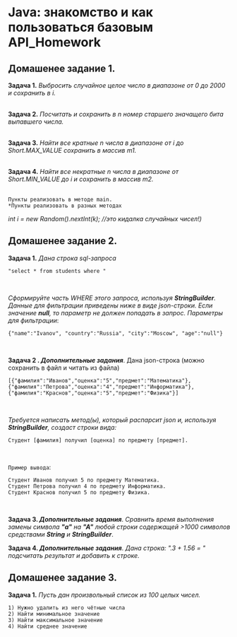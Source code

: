 # Java: знакомство и как пользоваться базовым API_Homework
##  Домашенее задание 1.
**Задача 1.** *Выбросить случайное целое число в диапазоне от 0 до 2000 и сохранить в i.* <br>
<br>

**Задача 2.** *Посчитать и сохранить в n номер старшего значащего бита выпавшего числа.* <br>
<br>

**Задача 3.** *Найти все кратные n числа в диапазоне от i до Short.MAX_VALUE сохранить в массив m1.* <br>
<br>

**Задача 4.** *Найти все некратные n числа в диапазоне от Short.MIN_VALUE до i и сохранить в массив m2.* <br>
<br>

```
Пункты реализовать в методе main.
*Пункты реализовать в разных методах
``` 
*int i = new Random().nextInt(k); //это кидалка случайных чисел!)*
<br>

##  Домашенее задание 2.
**Задача 1.** *Дана строка sql-запроса*

```
"select * from students where "
``` 
<br>

*Сформируйте часть WHERE этого запроса, используя **StringBuilder**. Данные для фильтрации приведены ниже в виде json-строки. Если значение **null**, то параметр не должен попадать в запрос. Параметры для фильтрации*: 

```
{"name":"Ivanov", "country":"Russia", "city":"Moscow", "age":"null"}
``` 
<br>

**Задача 2 . *Дополнительные задания***. Дана json-строка (можно сохранить в файл и читать из файла)
```
[{"фамилия":"Иванов","оценка":"5","предмет":"Математика"},{"фамилия":"Петрова","оценка":"4","предмет":"Информатика"},{"фамилия":"Краснов","оценка":"5","предмет":"Физика"}]
``` 
<br>

*Требуется написать метод(ы), который распарсит json и, используя **StringBuilder**, создаст строки вида:* 

```
Студент [фамилия] получил [оценка] по предмету [предмет].
``` 
<br>

`Пример вывода`:
```
Студент Иванов получил 5 по предмету Математика.
Студент Петрова получил 4 по предмету Информатика.
Студент Краснов получил 5 по предмету Физика.
``` 
<br>

**Задача 3. *Дополнительные задания***. *Сравнить время выполнения замены символа **"а"** на **"А"** любой строки содержащей >1000 символов средствами **String** и **StringBuilder***.

**Задача 4. *Дополнительные задания***. *Дана строка: ".3 + 1.56 = " подсчитать результат и добавить к строке.*

##  Домашенее задание 3.
**Задача 1.** *Пусть дан произвольный список из 100 целых чисел.*

```
1) Нужно удалить из него чётные числа
2) Найти минимальное значение
3) Найти максимальное значение
4) Найти среднее значение
``` 
<br>